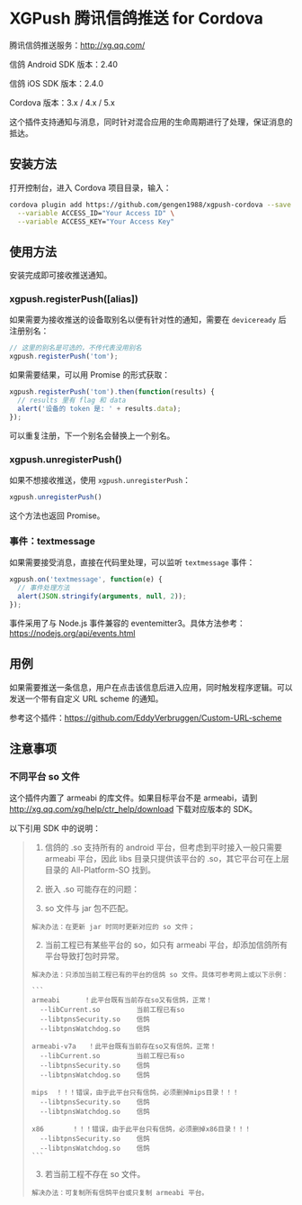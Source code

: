 # XGPush 腾讯信鸽推送 for Cordova

腾讯信鸽推送服务：http://xg.qq.com/

信鸽 Android SDK 版本：2.40

信鸽 iOS SDK 版本：2.4.0

Cordova 版本：3.x / 4.x / 5.x

这个插件支持通知与消息，同时针对混合应用的生命周期进行了处理，保证消息的抵达。

## 安装方法

打开控制台，进入 Cordova 项目目录，输入：

```bash
cordova plugin add https://github.com/gengen1988/xgpush-cordova --save \
  --variable ACCESS_ID="Your Access ID" \
  --variable ACCESS_KEY="Your Access Key"
```

## 使用方法

安装完成即可接收推送通知。

### xgpush.registerPush([alias])

如果需要为接收推送的设备取别名以便有针对性的通知，需要在 `deviceready` 后注册别名：

```js
// 这里的别名是可选的，不传代表没用别名
xgpush.registerPush('tom');
```

如果需要结果，可以用 Promise 的形式获取：

```js
xgpush.registerPush('tom').then(function(results) {
  // results 里有 flag 和 data
  alert('设备的 token 是: ' + results.data);
});
```

可以重复注册，下一个别名会替换上一个别名。

### xgpush.unregisterPush()

如果不想接收推送，使用 `xgpush.unregisterPush`：

```js
xgpush.unregisterPush()
```

这个方法也返回 Promise。

### 事件：textmessage

如果需要接受消息，直接在代码里处理，可以监听 `textmessage` 事件：

```js
xgpush.on('textmessage', function(e) {
  // 事件处理方法
  alert(JSON.stringify(arguments, null, 2));
});
```

事件采用了与 Node.js 事件兼容的 eventemitter3。具体方法参考：https://nodejs.org/api/events.html

## 用例

如果需要推送一条信息，用户在点击该信息后进入应用，同时触发程序逻辑。可以发送一个带有自定义 URL scheme 的通知。

参考这个插件：https://github.com/EddyVerbruggen/Custom-URL-scheme


## 注意事项
### 不同平台 so 文件

这个插件内置了 armeabi 的库文件。如果目标平台不是 armeabi，请到 http://xg.qq.com/xg/help/ctr_help/download 下载对应版本的 SDK。

以下引用 SDK 中的说明：

> 1. 信鸽的 .so 支持所有的 android 平台，但考虑到平时接入一般只需要 armeabi 平台，因此 libs 目录只提供该平台的 .so，其它平台可在上层目录的 All-Platform-SO 找到。
>
> 2. 嵌入 .so 可能存在的问题：
>   1. so 文件与 jar 包不匹配。
>
>     解决办法：在更新 jar 时同时更新对应的 so 文件；
>
>   2. 当前工程已有某些平台的 so，如只有 armeabi 平台，却添加信鸽所有平台导致打包时异常。
>
>     解决办法：只添加当前工程已有的平台的信鸽 so 文件。具体可参考网上或以下示例：
>
>     ```
>     armeabi	   ！此平台既有当前存在so又有信鸽，正常！
>       --libCurrent.so			当前工程已有so
>       --libtpnsSecurity.so	信鸽
>       --libtpnsWatchdog.so	信鸽
>
>     armeabi-v7a	！此平台既有当前存在so又有信鸽，正常！
>       --libCurrent.so			当前工程已有so
>       --libtpnsSecurity.so	信鸽
>       --libtpnsWatchdog.so	信鸽
>
>     mips	！！！错误，由于此平台只有信鸽，必须删掉mips目录！！！
>       --libtpnsSecurity.so	信鸽
>       --libtpnsWatchdog.so	信鸽
>
>     x86		！！！错误，由于此平台只有信鸽，必须删掉x86目录！！！
>       --libtpnsSecurity.so	信鸽
>       --libtpnsWatchdog.so	信鸽
>     ```
>
>   3. 若当前工程不存在 so 文件。
>
>     解决办法：可复制所有信鸽平台或只复制 armeabi 平台。
